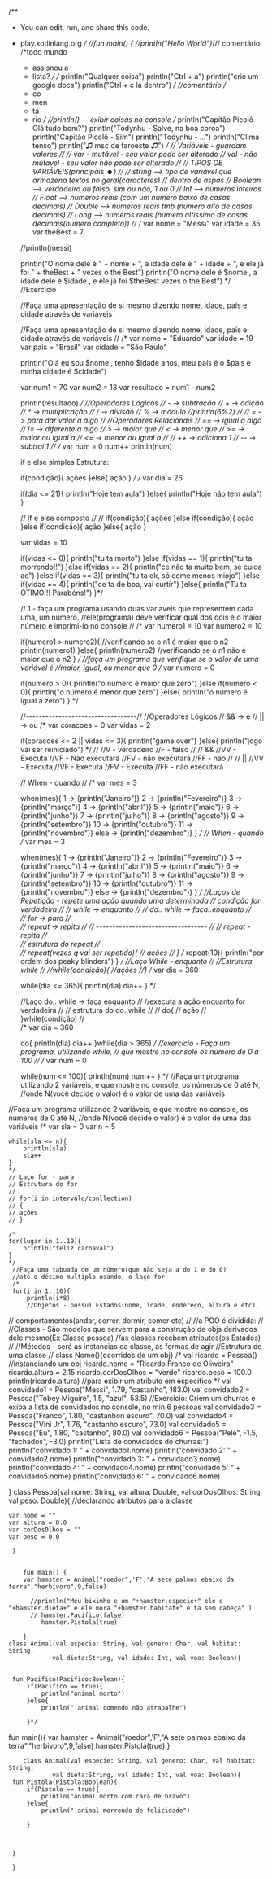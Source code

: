 /**
 * You can edit, run, and share this code.
 * play.kotlinlang.org
 */
//fun main() {
//println("Hello World")*/// comentário
    /*todo mundo
     * assisnou a
     * lista?
     */
    /*
     println("Qualquer coisa")
     println("Ctrl + a")
     println("crie um google docs")
     println("Ctrl + c lá dentro")
     */
     //comentário
     /*
      * co
      * men
      * tá
      * rio
      */
      //println() -- exibir coisas no console
      /*
    println("Capitão Picolô - Olá tudo bom?")
    println("Todynhu - Salve, na boa coroa")
    println("Capitão Picolô - Sim")
    println("Todynhu - ...")
    println("Clima tenso")
    println("♫ msc de faroeste ♫")
    */
    // Variáveis - guardam valores
    // 
    // var - mutável - seu valor pode ser alterado
    // val - não mútavel - seu valor não pode ser alterado
    // 
    // TIPOS DE VARIÁVEIS(principais ☻)
    // 
    // string --> tipo de variável que armazena textos no geral(caracteres) 
    // dentro de aspas
    // Boolean --> verdadeiro ou falso, sim ou não, 1 ou 0
    // Int --> números inteiros
    // Float --> números reais (com um número baixo de casas decimais)
    // Double --> números reais tmb (número alto de casas decimais)
    // Long --> números reais (número altissimo de casas decimais(número completo))
    // 
    /*
    var nome = "Messi"
    var idade = 35
    var theBest = 7
    
    //println(messi)
    
    println("O nome dele é " + nome + ", a idade dele é " + idade +
            ", e ele já foi " + theBest + " vezes o the Best")
    println("O nome dele é $nome , a idade dele é $idade , e ele já foi $theBest vezes o the Best")
    */
    //Exercício
    
    //Faça uma apresentação de si mesmo dizendo nome, idade, país e cidade através de variáveis
    
    //Faça uma apresentação de si mesmo dizendo nome, idade, país e cidade através de variáveis
//
/*
var nome = "Eduardo"
var idade = 19
var pais = "Brasil"
var cidade = "São Paulo"
    
    println("Olá eu sou $nome , tenho $idade anos, meu país é o $pais e minha cidade é $cidade")

    var num1 = 70 
    var num2 = 13 
    var resultado = num1 - num2
    
    println(resultado)
    */
    //Operadores Lógicos
    // - -> subtração
    // + -> adição
    // * -> multiplicação
    // / -> divisão
    // % -> módulo
    //println(6%2)
    //
    // = -> para dar valor a algo
    //
    //Operadores Relacionais
    // == -> igual a algo
    // != -> diferente a algo
    // > -> maior que 
    // < -> menor que
    // >= -> maior ou igual a
    // <= -> menor ou igual a
    // 
    // ++ -> adiciona 1
    // -- -> subtrai 1
    // 
    /*
    var num = 0
    num++
    println(num)
    
    
    if e else simples
    Estrutura:
    
    if(condição){
    ações
    }else{
    ação
    }
    */ 
    /*
    var dia = 26
    
    if(dia <= 21){
        println("Hoje tem aula")
    }else{
        println("Hoje não tem aula")
    }
    
    // if e else composto
    // 
    // if(condição){
    ações
    }else if(condição){
    ação
    }else if(condição){
    ação
    }else{
    ação
    }
    
    var vidas = 10
    
    if(vidas <= 0){
        println("tu ta morto")
    }else if(vidas == 1){
        println("tu ta morrendo!!")
    }else if(vidas == 2){
        println("ce não ta muito bem, se cuida ae")
    }else if(vidas == 3){
        println("tu ta ok, só come menos miojo")
    }else if(vidas == 4){
        println("ce ta de boa, vai curtir")
    }else{
        println("Tu ta ÓTIMO!!! Parabéns!")
    }*/
    

   // 1 - faça um programa usando duas variaveis que representem cada uma, um número.
    //ele(programa) deve verificar qual dos dois é o maior número e imprimi-lo no console
    //
    /*
    var numero1 = 10
    var numero2 = 10 
    
    if(numero1 > numero2){ //verificando se o n1 é maior que o n2
        println(numero1)
    }else{
        println(numero2) //verificando se o n1 não é maior que o n2
    }
    */
    //faça um programa que verifique se o valor de uma variável é 
    //maior, igual, ou menor que 0
    /*
    var numero = 0
    
    if(numero > 0){
        println("o número é maior que zero")
    }else if(numero < 0){
        println("o número é menor que zero")
    }else{
    	println("o número é igual a zero")
    }
    */
    
    
    //----------------------------------//
    //Operadores Lógicos
    // && -> e
    // || -> ou
    /*
     var coracoes = 0
    var vidas = 2
     
    if(coracoes <= 2 || vidas <= 3){
        println("game over")
    }else{
        println("jogo vai ser reiniciado")
    */
    //
    //V - verdadeiro
    //F - falso
    //
    // &&
    //VV  - Executa
    //VF  - Não executará 
    //FV  - não executará 
    //FF  - não
    //
    // ||
    //VV  - Executa
    //VF  - Executa
    //FV  - Executa
    //FF  - não executará
    
    // When - quando
    //
    /*
    var mes = 3
    
    when(mes){
        1 -> {println("Janeiro")}
        2 -> {println("Fevereiro")}
        3 -> {println("março")}
        4 -> {println("abril")}
        5 -> {println("maio")}
        6 -> {println("junho")}
        7 -> {println("julho")}
        8 -> {println("agosto")}
        9 -> {println("setembro")}
        10 -> {println("outubro")}
        11 -> {println("novembro")}
        else -> {println("dezembro")}
    }
*/
 // When - quando
    /*
    var mes = 3
    
    when(mes){
        1 -> {println("Janeiro")}
        2 -> {println("Fevereiro")}
        3 -> {println("março")}
        4 -> {println("abril")}
        5 -> {println("maio")}
        6 -> {println("junho")}
        7 -> {println("julho")}
        8 -> {println("agosto")}
        9 -> {println("setembro")}
        10 -> {println("outubro")}
        11 -> {println("novembro")}
        else -> {println("dezembro")} 
}
*/
    //Laços de Repetição - repete uma ação quando uma determinada
    // condição for verdadeira
    //
    // while -> enquanto
    // 
    // do.. while -> faça..enquanto
    //  
    // for -> para
    //   
    // repeat -> repita
    // 
    // ----------------------------------
    //
    //  repeat - repita
    //  
    //  estrutura do repeat 
    //  
    //  repeat(vezes q vai ser repetido){
    //  ações
    //  }
    /*
    repeat(10){
        println("por ordem dos peaky blinders")
    }
    */
    //Laço While - enquanto
    //
    //Estrutura while
    //
    //while(condição){
    //ações
    //}
    /*
    var dia = 360
    
    while(dia <= 365){
        println(dia)
        dia++
    }
    */
    
    
    //Laço do.. while -> faça enquanto
    //
    //executa a ação enquanto for verdadeira
    //
    // estrutura do do..while
    // 
    //  do{
    //  ação
    //  }while(condição)
    //  
    /*
    var dia = 360
    
    do{
        println(dia)
        dia++
    }while(dia > 365)
    */
    //exercício - Faça um programa, utilizando while,
    // que mostre no console os número de 0 a 100
    // 
    /*
    var num = 0 
    
    while(num <= 100){
        println(num)
        num++
    }
*/
    //Faça um programa utilizando 2 variáveis, e que mostre no console, os números de 0 até N,
    //onde N(você decide o valor) é o valor de uma das variáveis
  
 //Faça um programa utilizando 2 variáveis, e que mostre no console, os números de 0 até N,
    //onde N(você decide o valor) é o valor de uma das variáveis
/*
    var sla = 0
    var n = 5
    
    while(sla <= n){
        println(sla)
        sla++
    }
    */
    // Laço for - para
    // Estrutura do for
    // 
    // for(i in interválo/conllection)
    // {
    // ações
    // }
    
    /*
    for(lugar in 1..19){
        println("feliz carnaval")
    }
    */
     //Faça uma tabuada de um número(que não seja a do 1 e do 0)
     //até o décimo multiplo usando, o laço for
     /*
     for(i in 1..10){
         println(i*8)
         //Objetos - possui Estados(nome, idade, endereço, altura e etc),
   // comportamentos(andar, correr, dormir, comer etc)
   // 
   //a POO é dividida:
   //
   //Classes - São modelos que servem para a construção de objs derivados dele mesmo(Ex Classe pessoa)
   //as classes recebem atributos(os Estados)
   //
   //Métodos - será as instancias da classe, as formas de agir
    //Estrutura de uma classe
    //  class Nome(){ocorridos de um obj}
    /*
    val ricardo = Pessoa() //instanciando um obj
    ricardo.nome = "Ricardo Franco de Oliweira"
    ricardo.altura = 2.15
    ricardo.corDosOlhos = "verde"
    ricardo.peso = 100.0
    println(ricardo.altura) //para exibir um atributo em específico
    */
    val convidado1 = Pessoa("Messi", 1.79, "castanho", 183.0)
    val convidado2 = Pessoa("Tobey Miguire", 1.5, "azul", 53.5)
    //Exercício: Criem um churras e exiba a lista de convidados no console, no min 6 pessoas
    val convidado3 = Pessoa("Franco", 1.80, "castanhon escuro", 70.0)
    val convidado4 = Pessoa("Vini Jr", 1.76, "castanho escuro", 73.0)
    val convidado5 = Pessoa("Eu", 1.80, "castanho", 80.0)
    val convidado6 = Pessoa("Pelé", -1.5, "fechados", -3.0)
    println("Lista de convidados do churras:")
    println("convidado 1: " + convidado1.nome)
    println("convidado 2: " + convidado2.nome)
    println("convidado 3: " + convidado3.nome)
    println("convidado 4: " + convidado4.nome)
    println("convidado 5: " + convidado5.nome)
    println("convidado 6: " + convidado6.nome)
    
}
class Pessoa(val nome: String,
             val altura: Double,
            val corDosOlhos: String,
            val peso: Double){
    //declarando atributos para a classe
    
    var nome = ""
    var altura = 0.0
    var corDosOlhos = ""
    var peso = 0.0
    
     }
    
    
        fun main() {
        var hamster = Animal("roedor",'F',"A sete palmos ebaixo da terra","herbivoro",9,false)
    
          //println("Meu biximho e um "+hamster.especie+" ele e "+hamster.dieta+" e ele mora "+hamster.habitat+" e ta sem cabeça" )
          // hamster.Pacifico(false) 
             hamster.Pistola(true)
        
        }
    class Animal(val especie: String, val genero: Char, val habitat: String,
                val dieta:String, val idade: Int, val voa: Boolean){
   
         
     fun Pacifico(Pacifico:Boolean){
         if(Pacifico == true){
             println("animal morto")
         }else{
             println(" animal comendo não atrapalhe")
             
         }*/
         
fun main(){
    var hamster = Animal("roedor",'F',"A sete palmos ebaixo da terra","herbivoro",9,false)
    hamster.Pistola(true)
}

        class Animal(val especie: String, val genero: Char, val habitat: String,
                val dieta:String, val idade: Int, val voa: Boolean){  
     fun Pistola(Pistola:Boolean){
         if(Pistola == true){
             println("animal morto com cara de bravo")
         }else{
             println(" animal morrendo de felicidade")
             
         }
         
         
         
     }
         
     }
    
    

    
    
    

    
    
    
    
    
